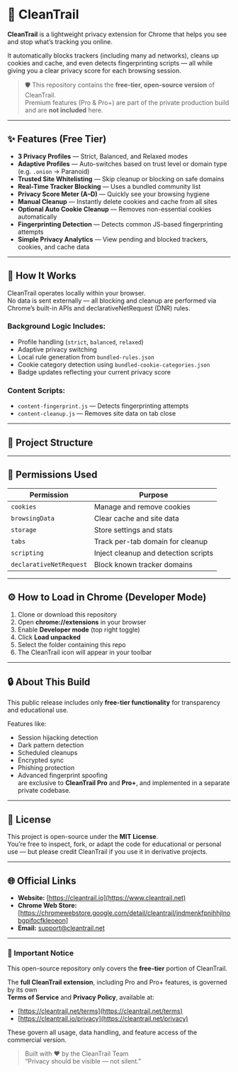 # 🧹 CleanTrail

**CleanTrail** is a lightweight privacy extension for Chrome that helps you see and stop what’s tracking you online.

It automatically blocks trackers (including many ad networks), cleans up cookies and cache, and even detects fingerprinting scripts — all while giving you a clear privacy score for each browsing session.

> 🛡️ This repository contains the **free-tier, open-source version** of CleanTrail.  
> Premium features (Pro & Pro+) are part of the private production build and are **not included** here.

---

## ✨ Features (Free Tier)

- **3 Privacy Profiles** — Strict, Balanced, and Relaxed modes  
- **Adaptive Profiles** — Auto-switches based on trust level or domain type (e.g. `.onion` → Paranoid)  
- **Trusted Site Whitelisting** — Skip cleanup or blocking on safe domains  
- **Real-Time Tracker Blocking** — Uses a bundled community list  
- **Privacy Score Meter (A–D)** — Quickly see your browsing hygiene  
- **Manual Cleanup** — Instantly delete cookies and cache from all sites  
- **Optional Auto Cookie Cleanup** — Removes non-essential cookies automatically  
- **Fingerprinting Detection** — Detects common JS-based fingerprinting attempts  
- **Simple Privacy Analytics** — View pending and blocked trackers, cookies, and cache data

---

## 🧠 How It Works

CleanTrail operates locally within your browser.  
No data is sent externally — all blocking and cleanup are performed via Chrome’s built-in APIs and declarativeNetRequest (DNR) rules.

### Background Logic Includes:
- Profile handling (`strict`, `balanced`, `relaxed`)  
- Adaptive privacy switching  
- Local rule generation from `bundled-rules.json`  
- Cookie category detection using `bundled-cookie-categories.json`  
- Badge updates reflecting your current privacy score  

### Content Scripts:
- `content-fingerprint.js` — Detects fingerprinting attempts  
- `content-cleanup.js` — Removes site data on tab close   

---

## 🧩 Project Structure


---

## 🧰 Permissions Used

| Permission | Purpose |
|-------------|----------|
| `cookies` | Manage and remove cookies |
| `browsingData` | Clear cache and site data |
| `storage` | Store settings and stats |
| `tabs` | Track per-tab domain for cleanup |
| `scripting` | Inject cleanup and detection scripts |
| `declarativeNetRequest` | Block known tracker domains |

---

## ⚙️ How to Load in Chrome (Developer Mode)

1. Clone or download this repository  
2. Open **chrome://extensions** in your browser  
3. Enable **Developer mode** (top right toggle)  
4. Click **Load unpacked**  
5. Select the folder containing this repo  
6. The CleanTrail icon will appear in your toolbar

---

## 🔒 About This Build

This public release includes only **free-tier functionality** for transparency and educational use.

Features like:
- Session hijacking detection  
- Dark pattern detection  
- Scheduled cleanups  
- Encrypted sync  
- Phishing protection  
- Advanced fingerprint spoofing  
are exclusive to **CleanTrail Pro** and **Pro+**, and implemented in a separate private codebase.

---

## 🧾 License

This project is open-source under the **MIT License**.  
You’re free to inspect, fork, or adapt the code for educational or personal use — but please credit CleanTrail if you use it in derivative projects.

---

## 🌐 Official Links

- **Website:** [https://cleantrail.io](https://www.cleantrail.net)  
- **Chrome Web Store:** [https://chromewebstore.google.com/detail/cleantrail/jndmenkfpnihhjlnobgpifocfkleoeon]  
- **Email:** support@cleantrail.net 

---

### 🔐 Important Notice

This open-source repository only covers the **free-tier** portion of CleanTrail.

The **full CleanTrail extension**, including Pro and Pro+ features, is governed by its own  
**Terms of Service** and **Privacy Policy**, available at:

- [https://cleantrail.net/terms](https://cleantrail.net/terms)  
- [https://cleantrail.io/privacy](https://cleantrail.net/privacy)

These govern all usage, data handling, and feature access of the commercial version.


> Built with ❤️ by the CleanTrail Team  
> “Privacy should be visible — not silent.”
